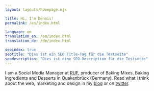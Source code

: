 ```yaml
--- 
layout: layouts/homepage.njk

title: Hi, I'm Dennis!
permalink: /en/index.html

language: en
translation_en: /en/index.html
translation_de: /de/index.html

seoindex: true
seotitle: "Dies ist ein SEO Title-Tag für die Testseite"
seodescription: "Dies ist eine SEO-Description für die Testseite"
--- 
```

I am a Social Media Manager at <a href="https://www.ruf.eu" target="_blank" rel="noopener">RUF</a>, producer of Baking Mixes, Baking Ingredients and Desserts in Quakenbrück (Germany).
Read what I think about the web, marketing and design in my [blog](/en/articles/) or on <a href="https://twitter.com/DennisView" target="_blank" rel="noopener">twitter</a>.